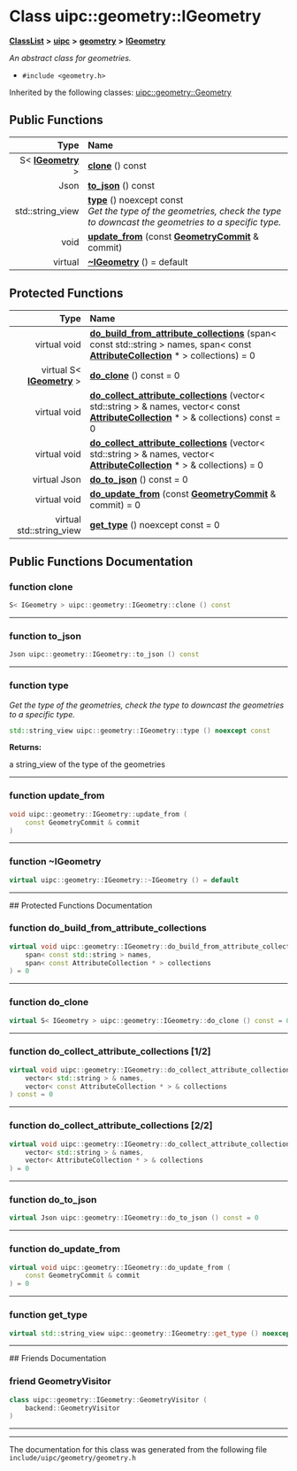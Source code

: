 

# Class uipc::geometry::IGeometry



[**ClassList**](annotated.md) **>** [**uipc**](namespaceuipc.md) **>** [**geometry**](namespaceuipc_1_1geometry.md) **>** [**IGeometry**](classuipc_1_1geometry_1_1_i_geometry.md)



_An abstract class for geometries._ 

* `#include <geometry.h>`





Inherited by the following classes: [uipc::geometry::Geometry](classuipc_1_1geometry_1_1_geometry.md)
































## Public Functions

| Type | Name |
| ---: | :--- |
|  S&lt; [**IGeometry**](classuipc_1_1geometry_1_1_i_geometry.md) &gt; | [**clone**](#function-clone) () const<br> |
|  Json | [**to\_json**](#function-to_json) () const<br> |
|  std::string\_view | [**type**](#function-type) () noexcept const<br>_Get the type of the geometries, check the type to downcast the geometries to a specific type._  |
|  void | [**update\_from**](#function-update_from) (const [**GeometryCommit**](classuipc_1_1geometry_1_1_geometry_commit.md) & commit) <br> |
| virtual  | [**~IGeometry**](#function-igeometry) () = default<br> |
























## Protected Functions

| Type | Name |
| ---: | :--- |
| virtual void | [**do\_build\_from\_attribute\_collections**](#function-do_build_from_attribute_collections) (span&lt; const std::string &gt; names, span&lt; const [**AttributeCollection**](classuipc_1_1geometry_1_1_attribute_collection.md) \* &gt; collections) = 0<br> |
| virtual S&lt; [**IGeometry**](classuipc_1_1geometry_1_1_i_geometry.md) &gt; | [**do\_clone**](#function-do_clone) () const = 0<br> |
| virtual void | [**do\_collect\_attribute\_collections**](#function-do_collect_attribute_collections-12) (vector&lt; std::string &gt; & names, vector&lt; const [**AttributeCollection**](classuipc_1_1geometry_1_1_attribute_collection.md) \* &gt; & collections) const = 0<br> |
| virtual void | [**do\_collect\_attribute\_collections**](#function-do_collect_attribute_collections-22) (vector&lt; std::string &gt; & names, vector&lt; [**AttributeCollection**](classuipc_1_1geometry_1_1_attribute_collection.md) \* &gt; & collections) = 0<br> |
| virtual Json | [**do\_to\_json**](#function-do_to_json) () const = 0<br> |
| virtual void | [**do\_update\_from**](#function-do_update_from) (const [**GeometryCommit**](classuipc_1_1geometry_1_1_geometry_commit.md) & commit) = 0<br> |
| virtual std::string\_view | [**get\_type**](#function-get_type) () noexcept const = 0<br> |




## Public Functions Documentation




### function clone 

```C++
S< IGeometry > uipc::geometry::IGeometry::clone () const
```




<hr>



### function to\_json 

```C++
Json uipc::geometry::IGeometry::to_json () const
```




<hr>



### function type 

_Get the type of the geometries, check the type to downcast the geometries to a specific type._ 
```C++
std::string_view uipc::geometry::IGeometry::type () noexcept const
```





**Returns:**

a string\_view of the type of the geometries 





        

<hr>



### function update\_from 

```C++
void uipc::geometry::IGeometry::update_from (
    const GeometryCommit & commit
) 
```




<hr>



### function ~IGeometry 

```C++
virtual uipc::geometry::IGeometry::~IGeometry () = default
```




<hr>
## Protected Functions Documentation




### function do\_build\_from\_attribute\_collections 

```C++
virtual void uipc::geometry::IGeometry::do_build_from_attribute_collections (
    span< const std::string > names,
    span< const AttributeCollection * > collections
) = 0
```




<hr>



### function do\_clone 

```C++
virtual S< IGeometry > uipc::geometry::IGeometry::do_clone () const = 0
```




<hr>



### function do\_collect\_attribute\_collections [1/2]

```C++
virtual void uipc::geometry::IGeometry::do_collect_attribute_collections (
    vector< std::string > & names,
    vector< const AttributeCollection * > & collections
) const = 0
```




<hr>



### function do\_collect\_attribute\_collections [2/2]

```C++
virtual void uipc::geometry::IGeometry::do_collect_attribute_collections (
    vector< std::string > & names,
    vector< AttributeCollection * > & collections
) = 0
```




<hr>



### function do\_to\_json 

```C++
virtual Json uipc::geometry::IGeometry::do_to_json () const = 0
```




<hr>



### function do\_update\_from 

```C++
virtual void uipc::geometry::IGeometry::do_update_from (
    const GeometryCommit & commit
) = 0
```




<hr>



### function get\_type 

```C++
virtual std::string_view uipc::geometry::IGeometry::get_type () noexcept const = 0
```




<hr>## Friends Documentation





### friend GeometryVisitor 

```C++
class uipc::geometry::IGeometry::GeometryVisitor (
    backend::GeometryVisitor
) 
```




<hr>

------------------------------
The documentation for this class was generated from the following file `include/uipc/geometry/geometry.h`

